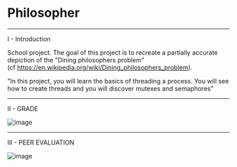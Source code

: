 # Philosopher
_____________________________________________________________________________________________________________

I - Introduction

School project. The goal of this project is to recreate a partially accurate depiction of the "Dining philosophers problem"    
(cf https://en.wikipedia.org/wiki/Dining_philosophers_problem).

"In this project, you will learn the basics of threading a process.
You will see how to create threads and you will discover mutexes and semaphores"

_____________________________________________________________________________________________________________

II - GRADE

![image](https://user-images.githubusercontent.com/56445879/188874591-1d1c9b52-920f-413f-be03-32a6eea4caae.png)

_____________________________________________________________________________________________________________

III - PEER EVALUATION

![image](https://user-images.githubusercontent.com/56445879/188874638-6980d010-a4b4-4bb8-ae57-df22c07f74c7.png)
